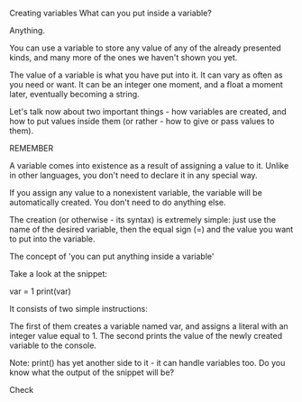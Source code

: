 Creating variables
What can you put inside a variable?

Anything.

You can use a variable to store any value of any of the already presented kinds, and many more of the ones we haven't shown you yet.

The value of a variable is what you have put into it. It can vary as often as you need or want. It can be an integer one moment, and a float a moment later, eventually becoming a string.

Let's talk now about two important things - how variables are created, and how to put values inside them (or rather - how to give or pass values to them).

REMEMBER

A variable comes into existence as a result of assigning a value to it. Unlike in other languages, you don't need to declare it in any special way.

If you assign any value to a nonexistent variable, the variable will be automatically created. You don't need to do anything else.

The creation (or otherwise - its syntax) is extremely simple: just use the name of the desired variable, then the equal sign (=) and the value you want to put into the variable.



The concept of 'you can put anything inside a variable'

Take a look at the snippet:

var = 1
print(var)


It consists of two simple instructions:

The first of them creates a variable named var, and assigns a literal with an integer value equal to 1.
The second prints the value of the newly created variable to the console.

Note: print() has yet another side to it - it can handle variables too. Do you know what the output of the snippet will be?

Check